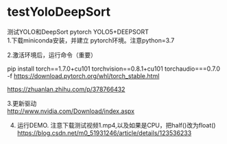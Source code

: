# testYoloDeepSort
测试YOLO和DeepSort
pytorch YOLO5+DEEPSORT  
1.下载miniconda安装，并建立 pytorch环境。注意python=3.7  

2.激活环境后，运行命令（重要）  

pip install torch==1.7.0+cu101 torchvision==0.8.1+cu101 torchaudio===0.7.0 -f https://download.pytorch.org/whl/torch_stable.html  

https://zhuanlan.zhihu.com/p/378766432  

3.更新驱动  
http://www.nvidia.com/Download/index.aspx  

4. 运行DEMO. 注意下载测试视频1.mp4,以及如果是CPU，把half()改为float()    
https://blog.csdn.net/m0_51931246/article/details/123536233  
